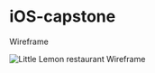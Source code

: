 # iOS-capstone

Wireframe

![Little Lemon restaurant Wireframe](https://github.com/Sameergit-h/littlelemon/assets/136941593/07b53edb-4836-4e56-b036-059413441a9c)
